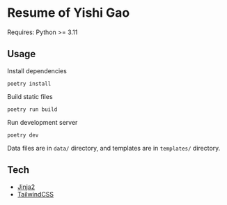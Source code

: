 # Resume of Yishi Gao

Requires: Python >= 3.11

## Usage

Install dependencies

```shell
poetry install
```

Build static files

```shel
poetry run build
```

Run development server

```shell
poetry dev
```

Data files are in `data/` directory, and templates are in `templates/` directory.

## Tech

- [Jinja2](https://pypi.org/project/jinja2)
- [TailwindCSS](https://tailwindcss.com)
